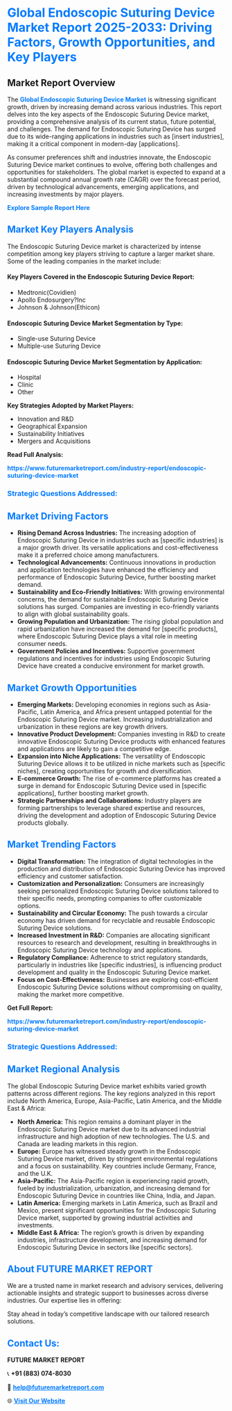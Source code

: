 <h1 style="color: #007BFF;">Global Endoscopic Suturing Device Market Report 2025-2033: Driving Factors, Growth Opportunities, and Key Players</h1>

<section id="overview">
<h2>Market Report Overview</h2>
<p>The <a href="https://www.futuremarketreport.com/industry-report/endoscopic-suturing-device-market" style="color: #007BFF; text-decoration: none;"><strong>Global Endoscopic Suturing Device Market</strong></a> is witnessing significant growth, driven by increasing demand across various industries. This report delves into the key aspects of the Endoscopic Suturing Device market, providing a comprehensive analysis of its current status, future potential, and challenges. The demand for Endoscopic Suturing Device has surged due to its wide-ranging applications in industries such as [insert industries], making it a critical component in modern-day [applications].</p>
<p>As consumer preferences shift and industries innovate, the Endoscopic Suturing Device market continues to evolve, offering both challenges and opportunities for stakeholders. The global market is expected to expand at a substantial compound annual growth rate (CAGR) over the forecast period, driven by technological advancements, emerging applications, and increasing investments by major players.</p>
</section>

<section id="overview">
<p><a href="https://www.futuremarketreport.com/request-sample/reportId=60905" style="color: #007BFF; text-decoration: none;"><strong>Explore Sample Report Here</strong></a></p>
</section>

<section id="key-players">
<h2 style="color: #007BFF;">Market Key Players Analysis</h2>
<p>The Endoscopic Suturing Device market is characterized by intense competition among key players striving to capture a larger market share. Some of the leading companies in the market include:</p>
<h4>Key Players Covered in the Endoscopic Suturing Device Report:</h4>
<ul><li>Medtronic(Covidien)</li><li>Apollo Endosurgery?Inc</li><li>Johnson &amp; Johnson(Ethicon)</li></ul>
<h4>Endoscopic Suturing Device Market Segmentation by Type:</h4>
<ul><li>Single-use Suturing Device</li><li>Multiple-use Suturing Device</li></ul>

<h4>Endoscopic Suturing Device Market Segmentation by Application:</h4>
<ul><li>Hospital</li><li>Clinic</li><li>Other</li></ul>
<p><strong>Key Strategies Adopted by Market Players:</strong></p>
<ul>
<li>Innovation and R&D</li>
<li>Geographical Expansion</li>
<li>Sustainability Initiatives</li>
<li>Mergers and Acquisitions</li>
</ul>
</section>

<section>
<p><strong>Read Full Analysis: </strong></p><a href="https://www.futuremarketreport.com/industry-report/endoscopic-suturing-device-market" style="color: #007BFF; text-decoration: none;"><strong>https://www.futuremarketreport.com/industry-report/endoscopic-suturing-device-market</strong></a>
<h3 style="color: #007BFF;">Strategic Questions Addressed:</h3>
</section>

<section id="driving-factors">
<h2 style="color: #007BFF;">Market Driving Factors</h2>
<ul>
<li><strong>Rising Demand Across Industries:</strong> The increasing adoption of Endoscopic Suturing Device in industries such as [specific industries] is a major growth driver. Its versatile applications and cost-effectiveness make it a preferred choice among manufacturers.</li>
<li><strong>Technological Advancements:</strong> Continuous innovations in production and application technologies have enhanced the efficiency and performance of Endoscopic Suturing Device, further boosting market demand.</li>
<li><strong>Sustainability and Eco-Friendly Initiatives:</strong> With growing environmental concerns, the demand for sustainable Endoscopic Suturing Device solutions has surged. Companies are investing in eco-friendly variants to align with global sustainability goals.</li>
<li><strong>Growing Population and Urbanization:</strong> The rising global population and rapid urbanization have increased the demand for [specific products], where Endoscopic Suturing Device plays a vital role in meeting consumer needs.</li>
<li><strong>Government Policies and Incentives:</strong> Supportive government regulations and incentives for industries using Endoscopic Suturing Device have created a conducive environment for market growth.</li>
</ul>
</section>

<section id="growth-opportunities">
<h2 style="color: #007BFF;">Market Growth Opportunities</h2>
<ul>
<li><strong>Emerging Markets:</strong> Developing economies in regions such as Asia-Pacific, Latin America, and Africa present untapped potential for the Endoscopic Suturing Device market. Increasing industrialization and urbanization in these regions are key growth drivers.</li>
<li><strong>Innovative Product Development:</strong> Companies investing in R&D to create innovative Endoscopic Suturing Device products with enhanced features and applications are likely to gain a competitive edge.</li>
<li><strong>Expansion into Niche Applications:</strong> The versatility of Endoscopic Suturing Device allows it to be utilized in niche markets such as [specific niches], creating opportunities for growth and diversification.</li>
<li><strong>E-commerce Growth:</strong> The rise of e-commerce platforms has created a surge in demand for Endoscopic Suturing Device used in [specific applications], further boosting market growth.</li>
<li><strong>Strategic Partnerships and Collaborations:</strong> Industry players are forming partnerships to leverage shared expertise and resources, driving the development and adoption of Endoscopic Suturing Device products globally.</li>
</ul>
</section>

<section id="trending-factors">
<h2 style="color: #007BFF;">Market Trending Factors</h2>
<ul>
<li><strong>Digital Transformation:</strong> The integration of digital technologies in the production and distribution of Endoscopic Suturing Device has improved efficiency and customer satisfaction.</li>
<li><strong>Customization and Personalization:</strong> Consumers are increasingly seeking personalized Endoscopic Suturing Device solutions tailored to their specific needs, prompting companies to offer customizable options.</li>
<li><strong>Sustainability and Circular Economy:</strong> The push towards a circular economy has driven demand for recyclable and reusable Endoscopic Suturing Device solutions.</li>
<li><strong>Increased Investment in R&D:</strong> Companies are allocating significant resources to research and development, resulting in breakthroughs in Endoscopic Suturing Device technology and applications.</li>
<li><strong>Regulatory Compliance:</strong> Adherence to strict regulatory standards, particularly in industries like [specific industries], is influencing product development and quality in the Endoscopic Suturing Device market.</li>
<li><strong>Focus on Cost-Effectiveness:</strong> Businesses are exploring cost-efficient Endoscopic Suturing Device solutions without compromising on quality, making the market more competitive.</li>
</ul>
</section>

<section>
<p><strong>Get Full Report: </strong></p><a href="https://www.futuremarketreport.com/industry-report/endoscopic-suturing-device-market" style="color: #007BFF; text-decoration: none;"><strong>https://www.futuremarketreport.com/industry-report/endoscopic-suturing-device-market</strong></a>
<h3 style="color: #007BFF;">Strategic Questions Addressed:</h3>
</section>


<section id="regional-analysis">
<h2 style="color: #007BFF;">Market Regional Analysis</h2>
<p>The global Endoscopic Suturing Device market exhibits varied growth patterns across different regions. The key regions analyzed in this report include North America, Europe, Asia-Pacific, Latin America, and the Middle East & Africa:</p>
<ul>
<li><strong>North America:</strong> This region remains a dominant player in the Endoscopic Suturing Device market due to its advanced industrial infrastructure and high adoption of new technologies. The U.S. and Canada are leading markets in this region.</li>
<li><strong>Europe:</strong> Europe has witnessed steady growth in the Endoscopic Suturing Device market, driven by stringent environmental regulations and a focus on sustainability. Key countries include Germany, France, and the U.K.</li>
<li><strong>Asia-Pacific:</strong> The Asia-Pacific region is experiencing rapid growth, fueled by industrialization, urbanization, and increasing demand for Endoscopic Suturing Device in countries like China, India, and Japan.</li>
<li><strong>Latin America:</strong> Emerging markets in Latin America, such as Brazil and Mexico, present significant opportunities for the Endoscopic Suturing Device market, supported by growing industrial activities and investments.</li>
<li><strong>Middle East & Africa:</strong> The region’s growth is driven by expanding industries, infrastructure development, and increasing demand for Endoscopic Suturing Device in sectors like [specific sectors].</li>
</ul>
</section>

<footer>
<h2 style="color: #007BFF;">About FUTURE MARKET REPORT</h2>
<p>We are a trusted name in market research and advisory services, delivering actionable insights and strategic support to businesses across diverse industries. Our expertise lies in offering:</p>

<p>Stay ahead in today’s competitive landscape with our tailored research solutions.</p>

<h2 style="color: #007BFF;">Contact Us:</h2>
<p><strong>FUTURE MARKET REPORT</strong></p>
<p>📞 <strong>+91 (883) 074-8030</strong></p>
<p>📧 <strong><a href="mailto:help@futuremarketreport.com" style="color: #007BFF;">help@futuremarketreport.com</a></strong></p>
<p>🌐 <strong><a href="https://www.futuremarketreport.com/" style="color: #007BFF;">Visit Our Website</a></strong></p>
</footer>